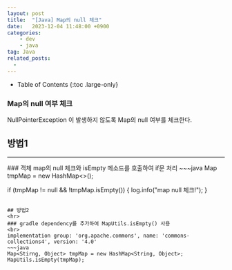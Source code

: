 ```yaml
---
layout: post
title:  "[Java] Map의 null 체크"
date:   2023-12-04 11:48:00 +0900
categories: 
    - dev
    - java
tag: Java
related_posts:
  - 
---
```


- Table of Contents
{:toc .large-only}

### Map의 null 여부 체크
NullPointerException 이 발생하지 않도록 Map의 null 여부를 체크한다.


## 방법1
<hr>
### 객체 map의 null 체크와 isEmpty 메소드를 호출하여 if문 처리
~~~java
Map<String, Object> tmpMap = new HashMap<>();

if (tmpMap != null && !tmpMap.isEmpty()) {
    log.info("map null 체크!");
}
~~~

## 방법2
<hr>
### gradle dependency를 추가하여 MapUtils.isEmpty() 사용
<br>
implementation group: 'org.apache.commons', name: 'commons-collections4', version: '4.0' 
~~~java
Map<Stirng, Object> tmpMap = new HashMap<String, Object>; 
MapUtils.isEmpty(tmpMap);
~~~
